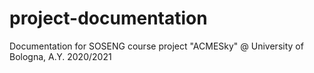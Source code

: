 # project-documentation
Documentation for SOSENG course project "ACMESky" @ University of Bologna, A.Y. 2020/2021
